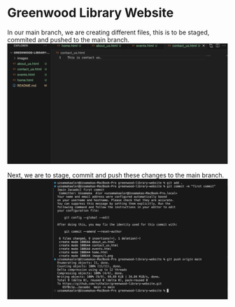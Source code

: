 # Greenwood Library Website
In our main branch, we are creating different files, this is to be staged, commited and pushed to the main branch. 
![Image of created pages](./images/1.png)

Next, we are to stage, commit and push these changes to the main branch. 
![commit changes done](./images/2.png)